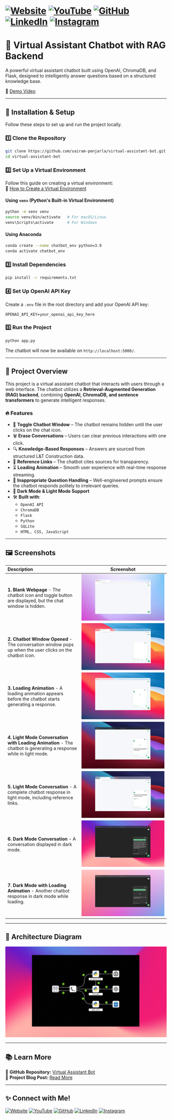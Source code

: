 # [![Website](https://img.shields.io/badge/Website-Visit-brightgreen)](https://psairam9301.wixsite.com/website) [![YouTube](https://img.shields.io/badge/YouTube-Subscribe-red)](https://www.youtube.com/@sairampenjarla) [![GitHub](https://img.shields.io/badge/GitHub-Explore-black)](https://github.com/sairam-penjarla) [![LinkedIn](https://img.shields.io/badge/LinkedIn-Connect-blue)](https://www.linkedin.com/in/sairam-penjarla-b5041b121/) [![Instagram](https://img.shields.io/badge/Instagram-Follow-ff69b4)](https://www.instagram.com/sairam.ipynb/)

# 🔹 Virtual Assistant Chatbot with RAG Backend

A powerful virtual assistant chatbot built using OpenAI, ChromaDB, and Flask, designed to intelligently answer questions based on a structured knowledge base.

🔗 [Demo Video](https://youtu.be/G8PiPLIsBJA?si=56FAdRbMewBG9eR5)

---

## 🚀 Installation & Setup

Follow these steps to set up and run the project locally.

### 1️⃣ Clone the Repository

```bash
git clone https://github.com/sairam-penjarla/virtual-assistant-bot.git
cd virtual-assistant-bot
```

### 2️⃣ Set Up a Virtual Environment

Follow this guide on creating a virtual environment:  
🔗 [How to Create a Virtual Environment](https://sairampenjarla.notion.site/Environment-171d56a2fc2780dd9efcd4cef331fa2c)

#### Using `venv` (Python's Built-in Virtual Environment)
```bash
python -m venv venv
source venv/bin/activate   # For macOS/Linux
venv\Scripts\activate      # For Windows
```

#### Using Anaconda
```bash
conda create --name chatbot_env python=3.9
conda activate chatbot_env
```

### 3️⃣ Install Dependencies
```bash
pip install -r requirements.txt
```

### 4️⃣ Set Up OpenAI API Key  
Create a `.env` file in the root directory and add your OpenAI API key:

```
OPENAI_API_KEY=your_openai_api_key_here
```

### 5️⃣ Run the Project
```bash
python app.py
```

The chatbot will now be available on `http://localhost:5000/`.

---

## 📌 Project Overview

This project is a virtual assistant chatbot that interacts with users through a web interface. The chatbot utilizes a **Retrieval-Augmented Generation (RAG) backend**, combining **OpenAI, ChromaDB, and sentence transformers** to generate intelligent responses.

### 🔥 Features

- 💬 **Toggle Chatbot Window** – The chatbot remains hidden until the user clicks on the chat icon.
- 🗑️ **Erase Conversations** – Users can clear previous interactions with one click.
- 🔍 **Knowledge-Based Responses** – Answers are sourced from structured L&T Construction data.
- 🔗 **Reference Links** – The chatbot cites sources for transparency.
- ⏳ **Loading Animation** – Smooth user experience with real-time response streaming.
- 🚫 **Inappropriate Question Handling** – Well-engineered prompts ensure the chatbot responds politely to irrelevant queries.
- 🎨 **Dark Mode & Light Mode Support**
- 🛠️ **Built with**:
  - `OpenAI API`
  - `ChromaDB`
  - `Flask`
  - `Python`
  - `SQLite`
  - `HTML, CSS, JavaScript`

---

## 🖼️ Screenshots

| **Description** | **Screenshot** |
|:--------------|:--------------:|
| **1. Blank Webpage** - The chatbot icon and toggle button are displayed, but the chat window is hidden. | ![Blank Webpage](media/screenshot_1.png) |
| **2. Chatbot Window Opened** - The conversation window pops up when the user clicks on the chatbot icon. | ![Chatbot Window](media/screenshot_2.png) |
| **3. Loading Animation** - A loading animation appears before the chatbot starts generating a response. | ![Loading Animation](media/screenshot_3.png) |
| **4. Light Mode Conversation with Loading Animation** - The chatbot is generating a response while in light mode. | ![Light Mode with Loading](media/screenshot_4.png) |
| **5. Light Mode Conversation** - A complete chatbot response in light mode, including reference links. | ![Light Mode Response](media/screenshot_5.png) |
| **6. Dark Mode Conversation** - A conversation displayed in dark mode. | ![Dark Mode Conversation](media/screenshot_6.png) |
| **7. Dark Mode with Loading Animation** - Another chatbot response in dark mode while loading. | ![Dark Mode with Loading](media/screenshot_7.png) |

---

## 📖 Architecture Diagram

![Architecture](media/architecture.png)

---

## 📚 Learn More

🔗 **GitHub Repository:** [Virtual Assistant Bot](https://github.com/sairam-penjarla/virtual-assistant-bot/)  
🔗 **Project Blog Post:** [Read More](https://sairampenjarla.notion.site/Virtual-Assistant-19ad56a2fc27802984c5e0287e4aec30?pvs=4)  

---

## ✨ Connect with Me!

[![Website](https://img.shields.io/badge/Website-Visit-brightgreen)](https://psairam9301.wixsite.com/website)   [![YouTube](https://img.shields.io/badge/YouTube-Subscribe-red)](https://www.youtube.com/@sairampenjarla)   [![GitHub](https://img.shields.io/badge/GitHub-Explore-black)](https://github.com/sairam-penjarla)   [![LinkedIn](https://img.shields.io/badge/LinkedIn-Connect-blue)](https://www.linkedin.com/in/sairam-penjarla-b5041b121/)   [![Instagram](https://img.shields.io/badge/Instagram-Follow-ff69b4)](https://www.instagram.com/sairam.ipynb/)  